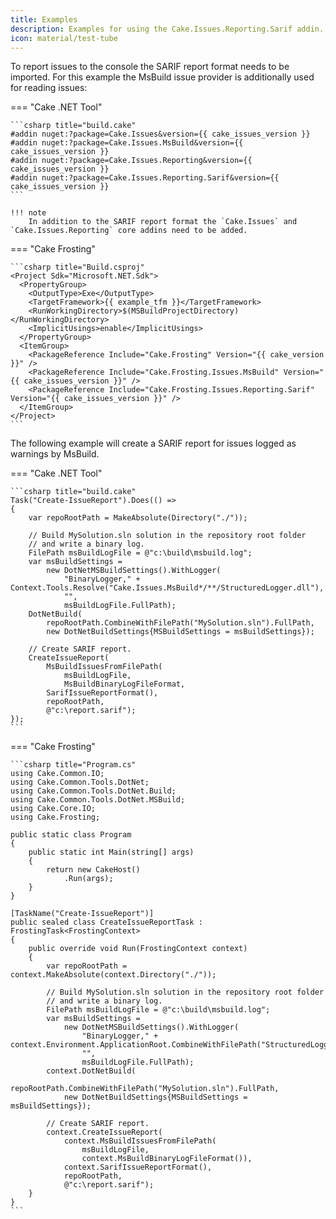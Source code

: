 ```yaml
---
title: Examples
description: Examples for using the Cake.Issues.Reporting.Sarif addin.
icon: material/test-tube
---
```


To report issues to the console the SARIF report format needs to be imported.
For this example the MsBuild issue provider is additionally used for reading issues:

=== "Cake .NET Tool"

    ```csharp title="build.cake"
    #addin nuget:?package=Cake.Issues&version={{ cake_issues_version }}
    #addin nuget:?package=Cake.Issues.MsBuild&version={{ cake_issues_version }}
    #addin nuget:?package=Cake.Issues.Reporting&version={{ cake_issues_version }}
    #addin nuget:?package=Cake.Issues.Reporting.Sarif&version={{ cake_issues_version }}
    ```

    !!! note
        In addition to the SARIF report format the `Cake.Issues` and `Cake.Issues.Reporting` core addins need to be added.

=== "Cake Frosting"

    ```csharp title="Build.csproj"
    <Project Sdk="Microsoft.NET.Sdk">
      <PropertyGroup>
        <OutputType>Exe</OutputType>
        <TargetFramework>{{ example_tfm }}</TargetFramework>
        <RunWorkingDirectory>$(MSBuildProjectDirectory)</RunWorkingDirectory>
        <ImplicitUsings>enable</ImplicitUsings>
      </PropertyGroup>
      <ItemGroup>
        <PackageReference Include="Cake.Frosting" Version="{{ cake_version }}" />
        <PackageReference Include="Cake.Frosting.Issues.MsBuild" Version="{{ cake_issues_version }}" />
        <PackageReference Include="Cake.Frosting.Issues.Reporting.Sarif" Version="{{ cake_issues_version }}" />
      </ItemGroup>
    </Project>
    ```

The following example will create a SARIF report for issues logged as warnings by MsBuild.

=== "Cake .NET Tool"

    ```csharp title="build.cake"
    Task("Create-IssueReport").Does(() =>
    {
        var repoRootPath = MakeAbsolute(Directory("./"));

        // Build MySolution.sln solution in the repository root folder
        // and write a binary log.
        FilePath msBuildLogFile = @"c:\build\msbuild.log";
        var msBuildSettings =
            new DotNetMSBuildSettings().WithLogger(
                "BinaryLogger," + Context.Tools.Resolve("Cake.Issues.MsBuild*/**/StructuredLogger.dll"),
                "",
                msBuildLogFile.FullPath);
        DotNetBuild(
            repoRootPath.CombineWithFilePath("MySolution.sln").FullPath,
            new DotNetBuildSettings{MSBuildSettings = msBuildSettings});
    
        // Create SARIF report.
        CreateIssueReport(
            MsBuildIssuesFromFilePath(
                msBuildLogFile,
                MsBuildBinaryLogFileFormat,
            SarifIssueReportFormat(),
            repoRootPath,
            @"c:\report.sarif");
    });
    ```

=== "Cake Frosting"

    ```csharp title="Program.cs"
    using Cake.Common.IO;
    using Cake.Common.Tools.DotNet;
    using Cake.Common.Tools.DotNet.Build;
    using Cake.Common.Tools.DotNet.MSBuild;
    using Cake.Core.IO;
    using Cake.Frosting;

    public static class Program
    {
        public static int Main(string[] args)
        {
            return new CakeHost()
                .Run(args);
        }
    }

    [TaskName("Create-IssueReport")]
    public sealed class CreateIssueReportTask : FrostingTask<FrostingContext>
    {
        public override void Run(FrostingContext context)
        {
            var repoRootPath = context.MakeAbsolute(context.Directory("./"));

            // Build MySolution.sln solution in the repository root folder
            // and write a binary log.
            FilePath msBuildLogFile = @"c:\build\msbuild.log";
            var msBuildSettings =
                new DotNetMSBuildSettings().WithLogger(
                    "BinaryLogger," + context.Environment.ApplicationRoot.CombineWithFilePath("StructuredLogger.dll"),
                    "",
                    msBuildLogFile.FullPath);
            context.DotNetBuild(
                repoRootPath.CombineWithFilePath("MySolution.sln").FullPath,
                new DotNetBuildSettings{MSBuildSettings = msBuildSettings});

            // Create SARIF report.
            context.CreateIssueReport(
                context.MsBuildIssuesFromFilePath(
                    msBuildLogFile,
                    context.MsBuildBinaryLogFileFormat()),
                context.SarifIssueReportFormat(),
                repoRootPath,
                @"c:\report.sarif");
        }
    }
    ```
